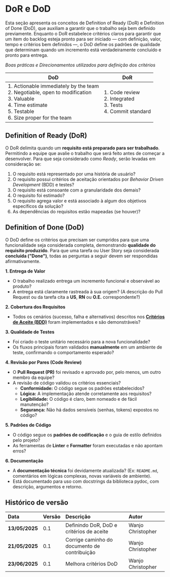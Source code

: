 # DoR e DoD

Esta seção apresenta os conceitos de Definition of Ready (DoR) e Definition of Done (DoD), que auxiliam a garantir que o trabalho seja bem definido previamente. Enquanto o DoR estabelece critérios claros para garantir que um item do backlog esteja pronto para ser iniciado — com definição, valor, tempo e critérios bem definidos —, o DoD define os padrões de qualidade que determinam quando um incremento está verdadeiramente concluído e pronto para entrega.


*Boas práticas e Direcionamentos utilizados para definição dos critérios*

|DoD |DoR|
|----|----|
|1. Actionable immediately by the team<br>2. Negotiable, open to modification<br>3. Valuable <br>4. Time estimate<br>5. Testable <br>6. Size proper for the team<br>| 1. Code review <br>2. Integrated <br>3. Tests <br>4. Commit standard <br>|


## Definition of Ready (DoR)
O DoR delimita quando um **requisito está preparado para ser trabalhado**. Permitindo a equipe que avalie o trabalho que será feito antes de começar a desenvolver. Para que seja considerado como *Ready*, serão levadas em consideração se:

1. O requisito está representado por uma história de usuário?
1. O requisito possui critérios de aceitação orientados por *Behavior Driven Development* (BDD) e testes?
1. O requisito está consoante com a granularidade dos demais?
1. O requisito foi estimado?
1. O requisito agrega valor e está associado à algum dos objetivos específicos da solução?
1. As dependências do requisitos estão mapeadas (se houver)?

## Definition of Done (DoD)

O DoD define os critérios que precisam ser cumpridos para que uma funcionalidade seja considerada completa, demonstrando **qualidade do requisito produzido**. Para que uma tarefa ou User Story seja considerada **concluída ("Done")**, todas as perguntas a seguir devem ser respondidas afirmativamente.

**1. Entrega de Valor**

- O trabalho realizado entrega um incremento funcional e observável ao produto?
- A entrega está claramente rastreada à sua origem? (A descrição do Pull Request ou da tarefa cita a **US**, **RN** ou **O.E.** correspondente?)

**2. Cobertura dos Requisitos**

- Todos os cenários (sucesso, falha e alternativos) descritos nos [**Critérios de Aceite (BDD)**](/backlog/geral/#backlog) foram implementados e são demonstráveis?

**3. Qualidade de Testes**

- Foi criado o teste unitário necessário para a nova funcionalidade?
- Os fluxos principais foram validados **manualmente** em um ambiente de teste, confirmando o comportamento esperado?

**4. Revisão por Pares (Code Review)**

- O **Pull Request (PR)** foi revisado e aprovado por, pelo menos, um outro membro da equipe?
- A revisão de código validou os critérios essenciais?
    - **Conformidade:** O código segue os padrões estabelecidos?
    - **Lógica:** A implementação atende corretamente aos requisitos?
    - **Legibilidade:** O código é claro, bem nomeado e de fácil manutenção?
    - **Segurança:** Não há dados sensíveis (senhas, tokens) expostos no código?

**5. Padrões de Código**

- O código segue os **padrões de codificação** e o guia de estilo definidos pelo projeto?
- As ferramentas de **Linter** e **Formatter** foram executadas e não apontam erros?

**6. Documentação**

- A **documentação técnica** foi devidamente atualizada? (Ex: `README.md`, comentários em lógicas complexas, novas variáveis de ambiente).
- Está documentado para uso com docstrings da biblioteca pydoc, com descrição, argumentos e retorno.

## Histórico de versão 
|**Data**|**Versão** |**Descrição** |**Autor**|
| :- | :- | :- | :- |
| **13/05/2025** | 0.1 | Definindo DoR, DoD e critérios de aceite | Wanjo Christopher |
| **21/05/2025** | 0.1 | Corrige caminho do documento de contribuição | Wanjo Christopher |
| **23/06/2025** | 0.1 | Melhora critérios DoD | Wanjo Christopher |
